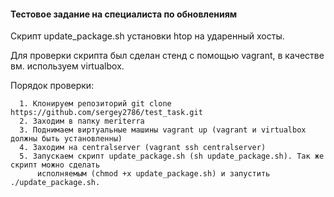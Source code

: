 #### Тестовое задание на специалиста по обновлениям

 Скрипт update_package.sh установки htop на ударенный хосты.

 Для проверки скрипта был сделан стенд с помощью vagrant, в качестве вм. используем virtualbox.


 Порядок проверки:
      
      1. Клонируем репозиторий git clone https://github.com/sergey2786/test_task.git
      2. Заходим в папку meriterra
      3. Поднимаем виртуальные машины vagrant up (vagrant и virtualbox должны быть установленны)
      4. Заходим на сentralserver (vagrant ssh сentralserver)
      5. Запускаем скрипт update_package.sh (sh update_package.sh). Так же скрипт можно сделать  
          исполняемым (chmod +x update_package.sh) и запустить ./update_package.sh.
